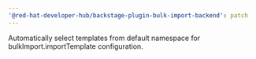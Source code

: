 ```yaml
---
'@red-hat-developer-hub/backstage-plugin-bulk-import-backend': patch
---
```


Automatically select templates from default namespace for bulkImport.importTemplate configuration.
